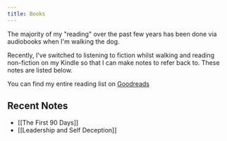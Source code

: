 ```yaml
---
title: Books
---
```


The majority of my "reading" over the past few years has been done via audiobooks when I'm walking the dog.

Recently, I've switched to listening to fiction whilst walking and reading non-fiction on my Kindle so that I can make notes to refer back to. These notes are listed below.

You can find my entire reading list on [Goodreads](https://www.goodreads.com/author/show/16009757.Michael_Heap)

## Recent Notes

- [[The First 90 Days]]
- [[Leadership and Self Deception]]
